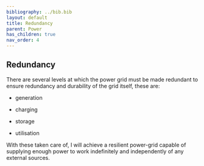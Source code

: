 ```yaml
---
bibliography: ../bib.bib
layout: default
title: Redundancy
parent: Power
has_children: true
nav_order: 4
---
```

## Redundancy

There are several levels at which the power grid must be made redundant
to ensure redundancy and durability of the grid itself, these are:

-   generation

-   charging

-   storage

-   utilisation

With these taken care of, I will achieve a resilient power-grid capable
of supplying enough power to work indefinitely and independently of any
external sources.
